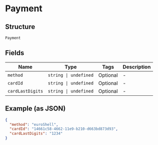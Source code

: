 
# Payment

## Structure

`Payment`

## Fields

| Name | Type | Tags | Description |
|  --- | --- | --- | --- |
| `method` | `string \| undefined` | Optional | - |
| `cardId` | `string \| undefined` | Optional | - |
| `cardLastDigits` | `string \| undefined` | Optional | - |

## Example (as JSON)

```json
{
  "method": "euroShell",
  "cardId": "14661c58-4662-11e9-b210-d663bd873d93",
  "cardLastDigits": "1234"
}
```

